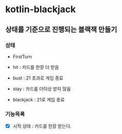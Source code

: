 # kotlin-blackjack

## 상태를 기준으로 진행되는 블랙잭 만들기

### 상태
- FirstTurn


- hit : 카드를 한장 더 받음
- bust : 21 초과로 게임 종료
- stay : 카드를 더이상 받지 않음
- blackjack : 21로 게임 종료


### 기능목록

- [x] 시작 상태 : 카드를 한장 받는다.
